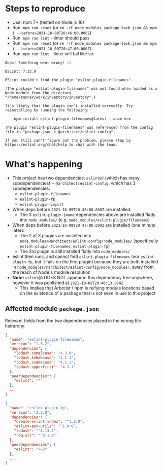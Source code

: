 # Steps to reproduce

- Use: npm 7+ (tested on Node.js 16)
- Run: `npm run reset` (or `rm -rf node_modules package-lock.json && npm i --before=2021-10-09T20:46:00.000Z`)
- Run: `npm run lint` - linter should pass
- Run: `npm run reset` (or `rm -rf node_modules package-lock.json && npm i --before=2021-10-09T20:47:00.000Z`)
- Run: `npm run lint` - linter will fail like so:

```
Oops! Something went wrong! :(

ESLint: 7.32.0

ESLint couldn't find the plugin "eslint-plugin-filenames".

(The package "eslint-plugin-filenames" was not found when loaded as a Node module from the directory "/home/runner/work/inventory/inventory".)

It's likely that the plugin isn't installed correctly. Try reinstalling by running the following:

    npm install eslint-plugin-filenames@latest --save-dev

The plugin "eslint-plugin-filenames" was referenced from the config file in "package.json » @architect/eslint-config".

If you still can't figure out the problem, please stop by https://eslint.org/chat/help to chat with the team.
```

# What's happening

- This project has two dependencies: `eslint@7` (which has many subdependencies) + `@architect/eslint-config`, which has 3 subdependencies:
  - `eslint-plugin-filenames`
  - `eslint-plugin-fp`
  - `eslint-plugin-import`
- When deps before `2021-10-09T20:46:00.000Z` are installed:
  - The 3 `eslint-plugin-$name` dependencies above are installed flatly into `node_modules/` (e.g. `node_modules/eslint-plugin/filenames`)
- When deps before `2021-10-09T20:47:00.000Z` are installed (one minute later):
  - The 2 of 3 plugins are installed into `node_modules/@architect/eslint-config/node_modules/` (specifically `eslint-plugin-filenames`, `eslint-plugin-fp`)
  - The 3rd plugin is still installed flatly into `node_modules/`
- eslint then runs, and cannot find `eslint-plugin-filenames` (nor `eslint-plugin-fp`, but it fails on the first plugin) because they are both installed in `node_modules/@architect/eslint-config/node_modules/`, away from the reach of Node's module resolution
- **Note:** `eslint@8` DOES NOT appear in this dependency tree anywhere, however it was published at `2021-10-09T20:46:13.874Z`
  - This implies that Arborist / npm is reifying module locations based on the existence of a package that is not even in use in this project

## Affected module `package.json`

Relevant fields from the two dependencies placed in the wrong file heirarchy:

```json
{
  "name": "eslint-plugin-filenames",
  "version": "1.3.2",
  "dependencies": {
    "lodash.camelcase": "4.3.0",
    "lodash.kebabcase": "4.1.1",
    "lodash.snakecase": "4.1.1",
    "lodash.upperfirst": "4.3.1"
  },
  "peerDependencies": {
    "eslint": "*"
  },
  ...
}
```
```json
{
  "name": "eslint-plugin-fp",
  "version": "2.3.0",
  "dependencies": {
    "create-eslint-index": "^1.0.0",
    "eslint-ast-utils": "^1.0.0",
    "lodash": "^4.13.1",
    "req-all": "^0.1.0"
  },
  "peerDependencies": {
    "eslint": ">=3"
  },
  ...
}
```
